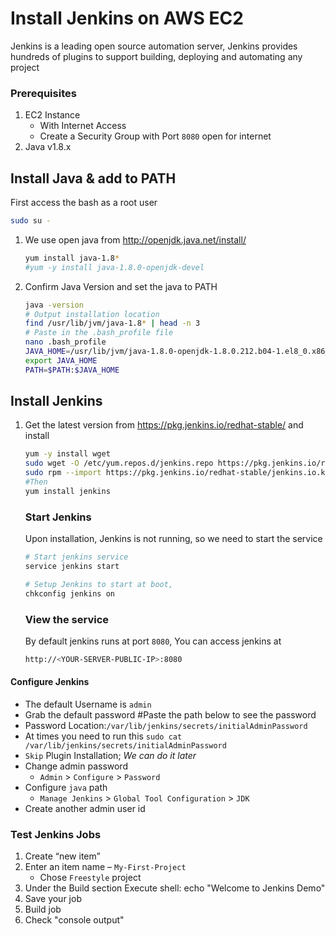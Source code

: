 # Install Jenkins on AWS EC2
Jenkins is a leading open source automation server, Jenkins provides hundreds of plugins to support building, deploying and automating any project


### Prerequisites
1. EC2 Instance 
   - With Internet Access
   - Create a Security Group with Port `8080` open for internet
1. Java v1.8.x 

## Install Java & add to PATH
First access the bash as a root user
   ```sh
   sudo su - 
   ```
1. We use open java from http://openjdk.java.net/install/
   ```sh
   yum install java-1.8*
   #yum -y install java-1.8.0-openjdk-devel
   ```

1. Confirm Java Version and set the java to PATH
   ```sh
   java -version
   # Output installation location
   find /usr/lib/jvm/java-1.8* | head -n 3
   # Paste in the .bash_profile file
   nano .bash_profile
   JAVA_HOME=/usr/lib/jvm/java-1.8.0-openjdk-1.8.0.212.b04-1.el8_0.x86_64
   export JAVA_HOME
   PATH=$PATH:$JAVA_HOME
   ```

## Install Jenkins
1. Get the latest version from https://pkg.jenkins.io/redhat-stable/ and install
   ```sh
   yum -y install wget
   sudo wget -O /etc/yum.repos.d/jenkins.repo https://pkg.jenkins.io/redhat-stable/jenkins.repo
   sudo rpm --import https://pkg.jenkins.io/redhat-stable/jenkins.io.key
   #Then
   yum install jenkins
   ```

   ### Start Jenkins
   Upon installation, Jenkins is not running, so we need to start the service
   ```sh
   # Start jenkins service
   service jenkins start

   # Setup Jenkins to start at boot,
   chkconfig jenkins on
   ```

   ### View the service
   By default jenkins runs at port `8080`, You can access jenkins at
   ```sh
   http://<YOUR-SERVER-PUBLIC-IP>:8080
   ```
  #### Configure Jenkins
- The default Username is `admin`
- Grab the default password 
  #Paste the path below to see the password
- Password Location:`/var/lib/jenkins/secrets/initialAdminPassword`
- At times you need to run this 
  `sudo cat /var/lib/jenkins/secrets/initialAdminPassword`
- `Skip` Plugin Installation; _We can do it later_
- Change admin password
   - `Admin` > `Configure` > `Password`
- Configure `java` path
  - `Manage Jenkins` > `Global Tool Configuration` > `JDK`  
- Create another admin user id

### Test Jenkins Jobs
1. Create “new item”
1. Enter an item name – `My-First-Project`
   - Chose `Freestyle` project
1. Under the Build section
	Execute shell: echo "Welcome to Jenkins Demo"
1. Save your job 
1. Build job
1. Check "console output"
